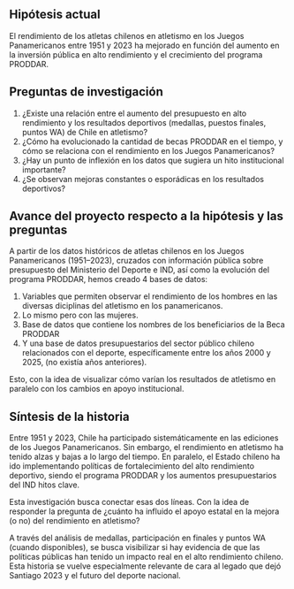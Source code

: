 ## Hipótesis actual

El rendimiento de los atletas chilenos en atletismo en los Juegos Panamericanos entre 1951 y 2023 ha mejorado en función del aumento en la inversión pública en alto rendimiento y el crecimiento del programa PRODDAR.

## Preguntas de investigación

1. ¿Existe una relación entre el aumento del presupuesto en alto rendimiento y los resultados deportivos (medallas, puestos finales, puntos WA) de Chile en atletismo?
2. ¿Cómo ha evolucionado la cantidad de becas PRODDAR en el tiempo, y cómo se relaciona con el rendimiento en los Juegos Panamericanos?
3. ¿Hay un punto de inflexión en los datos que sugiera un hito institucional importante?
4. ¿Se observan mejoras constantes o esporádicas en los resultados deportivos?

## Avance del proyecto respecto a la hipótesis y las preguntas

A partir de los datos históricos de atletas chilenos en los Juegos Panamericanos (1951–2023), cruzados con información pública sobre presupuesto del Ministerio del Deporte e IND, así como la evolución del programa PRODDAR, hemos creado 4 bases de datos: 
1. Variables que permiten observar el rendimiento de los hombres en las diversas diciplinas del atletismo en los panamericanos. 
2. Lo mismo pero con las mujeres.
3. Base de datos que contiene los nombres de los beneficiarios de la Beca PRODDAR
4. Y una base de datos presupuestarios del sector público chileno relacionados con el deporte, específicamente entre los años 2000 y 2025, (no existía años anteriores).

Esto, con la idea de visualizar cómo varían los resultados de atletismo en paralelo con los cambios en apoyo institucional.

## Síntesis de la historia

Entre 1951 y 2023, Chile ha participado sistemáticamente en las ediciones de los Juegos Panamericanos. Sin embargo, el rendimiento en atletismo ha tenido alzas y bajas a lo largo del tiempo. En paralelo, el Estado chileno ha ido implementando políticas de fortalecimiento del alto rendimiento deportivo, siendo el programa PRODDAR y los aumentos presupuestarios del IND hitos clave.

Esta investigación busca conectar esas dos líneas.
Con la idea de responder la pregunta de ¿cuánto ha influido el apoyo estatal en la mejora (o no) del rendimiento en atletismo? 

A través del análisis de medallas, participación en finales y puntos WA (cuando disponibles), se busca visibilizar si hay evidencia de que las políticas públicas han tenido un impacto real en el alto rendimiento chileno. 
Esta historia se vuelve especialmente relevante de cara al legado que dejó Santiago 2023 y el futuro del deporte nacional.
